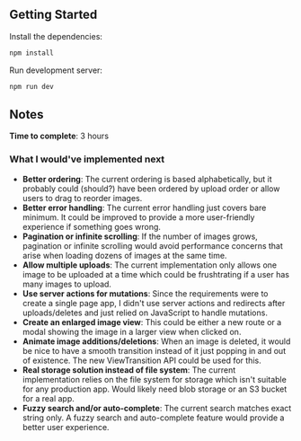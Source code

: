 ## Getting Started

Install the dependencies:

```bash
npm install
```

Run development server:

```bash
npm run dev
```

## Notes

**Time to complete**: 3 hours

### What I would've implemented next

- **Better ordering**: The current ordering is based alphabetically, but it probably could (should?) have been ordered by upload order or allow users to drag to reorder images.
- **Better error handling**: The current error handling just covers bare minimum. It could be improved to provide a more user-friendly experience if something goes wrong.
- **Pagination or infinite scrolling**: If the number of images grows, pagination or infinite scrolling would avoid performance concerns that arise when loading dozens of images at the same time.
- **Allow multiple uploads**: The current implementation only allows one image to be uploaded at a time which could be frushtrating if a user has many images to upload.
- **Use server actions for mutations**: Since the requirements were to create a single page app, I didn't use server actions and redirects after uploads/deletes and just relied on JavaScript to handle mutations.
- **Create an enlarged image view**: This could be either a new route or a modal showing the image in a larger view when clicked on.
- **Animate image additions/deletions**: When an image is deleted, it would be nice to have a smooth transition instead of it just popping in and out of existence. The new ViewTransition API could be used for this.
- **Real storage solution instead of file system**: The current implementation relies on the file system for storage which isn't suitable for any production app. Would likely need blob storage or an S3 bucket for a real app.
- **Fuzzy search and/or auto-complete**: The current search matches exact string only. A fuzzy search and auto-complete feature would provide a better user experience.